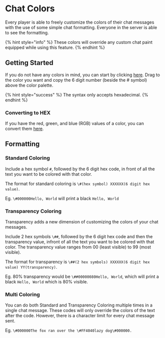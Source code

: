# Chat Colors

Every player is able to freely customize the colors of their chat messages with the use of some simple chat formatting. Everyone in the server is able to see the formatting.

{% hint style="info" %}
These colors will override any custom chat paint equipped while using this feature.
{% endhint %}

## Getting Started

If you do not have any colors in mind, you can start by clicking [here](https://www.webpagefx.com/web-design/color-picker/). Drag to the color you want and copy the 6 digit number \(beside the \# symbol\) above the color palette.

{% hint style="success" %}
The syntax only accepts hexadecimal.
{% endhint %}

### Converting to HEX

If you have the red, green, and blue \(RGB\) values of a color, you can convert them [here](https://www.webpagefx.com/web-design/hex-to-rgb/).

## Formatting

### Standard Coloring

Include a hex symbol `#`, followed by the 6 digit hex code, in front of all the text you want to be colored with that color.

The format for standard coloring is `\#(hex symbol) XXXXXX(6 digit hex value)`.

Eg. `\#000000Hello, World` will print a black `Hello, World`

### Transparency Coloring

Transparency adds a new dimension of customizing the colors of your chat messages.

Include 2 hex symbols `\##`, followed by the 6 digit hex code and then the transparency value, infront of all the text you want to be colored with that color. The transparency value ranges from 00 \(least visible\) to 99 \(most visible\).

The format for transparency is `\##(2 hex symbols) XXXXXX(6 digit hex value) YY(transparency)`.

Eg. 80% transparency would be `\##00000080Hello, World`, which will print a black `Hello, World` which is 80% visible.

### Multi Coloring

You can do both Standard and Transparency Coloring multiple times in a single chat message. These codes will only override the colors of the text after the code. However, there is a character limit for every chat message sent.

Eg. `\#000000The fox ran over the \#FF4040lazy dog\#000000.`

